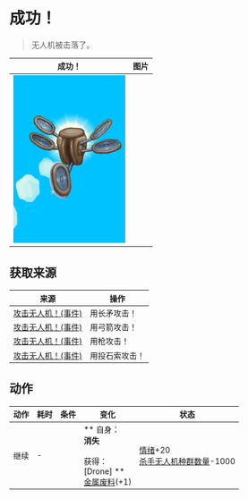 # 成功！  
> 无人机被击落了。  
  
  成功！  |   图片   
 ----  |  ----:   
   |  <img decoding="async" src="Sprite/Drone.png" href="a.md" style="max-width:300px;max-height:300px;">   
  
## 获取来源  
来源  |  操作  
----  |  ----  
[攻击无人机！(事件)](Event_DroneFight.md)  |  用长矛攻击！  
[攻击无人机！(事件)](Event_DroneFight.md)  |  用弓箭攻击！  
[攻击无人机！(事件)](Event_DroneFight.md)  |  用枪攻击！  
[攻击无人机！(事件)](Event_DroneFight.md)  |  用投石索攻击！  
## 动作  
动作  |  耗时  |  条件  |  变化  |  状态  
----  |  ----  |  ----  |  ----  |  ----  
继续<br>  |  -  |    |  ** 自身：**<br>消失<br><br>** 获得： **<br>** [Drone] **<br>  [金属废料](MetalScrap.md)(+1)<br>  |  [情绪](Morale.md)+20<br>[杀手无人机种群数量](Pop_Drone.md)-1000  


<script>document.title="成功！ - 卡牌生存百科 Card Survival Wiki";</script>